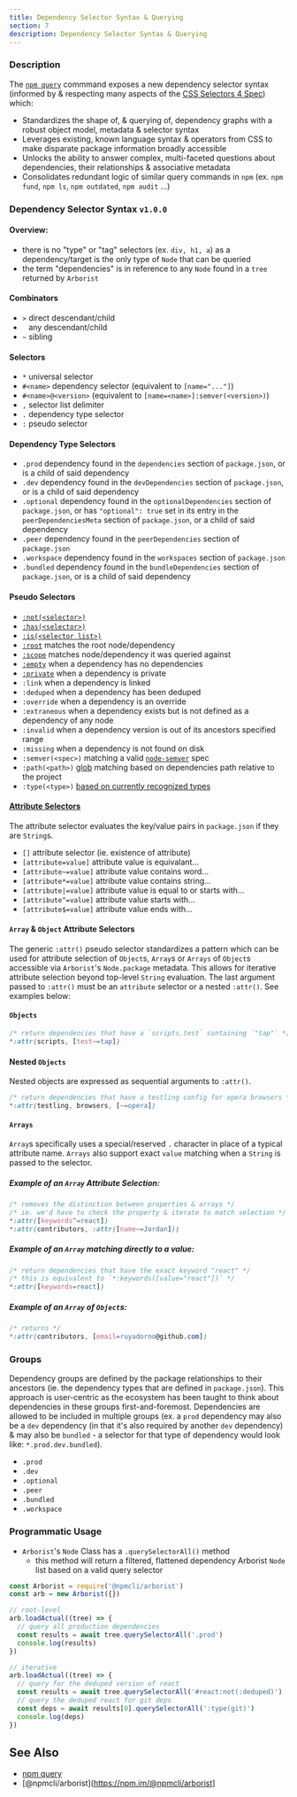 ```yaml
---
title: Dependency Selector Syntax & Querying
section: 7
description: Dependency Selector Syntax & Querying
---
```


### Description

The [`npm query`](/commands/npm-query) commmand exposes a new dependency selector syntax (informed by & respecting many aspects of the [CSS Selectors 4 Spec](https://dev.w3.org/csswg/selectors4/#relational)) which:

- Standardizes the shape of, & querying of, dependency graphs with a robust object model, metadata & selector syntax
- Leverages existing, known language syntax & operators from CSS to make disparate package information broadly accessible
- Unlocks the ability to answer complex, multi-faceted questions about dependencies, their relationships & associative metadata
- Consolidates redundant logic of similar query commands in `npm` (ex. `npm fund`, `npm ls`, `npm outdated`, `npm audit` ...)

### Dependency Selector Syntax `v1.0.0`

#### Overview:

- there is no "type" or "tag" selectors (ex. `div, h1, a`) as a dependency/target is the only type of `Node` that can be queried
- the term "dependencies" is in reference to any `Node` found in a `tree` returned by `Arborist`

#### Combinators

- `>` direct descendant/child
- ` ` any descendant/child
- `~` sibling

#### Selectors

- `*` universal selector
- `#<name>` dependency selector (equivalent to `[name="..."]`)
- `#<name>@<version>` (equivalent to `[name=<name>]:semver(<version>)`)
- `,` selector list delimiter
- `.` dependency type selector
- `:` pseudo selector

#### Dependency Type Selectors

- `.prod` dependency found in the `dependencies` section of `package.json`, or is a child of said dependency
- `.dev` dependency found in the `devDependencies` section of `package.json`, or is a child of said dependency
- `.optional` dependency found in the `optionalDependencies` section of `package.json`, or has `"optional": true` set in its entry in the `peerDependenciesMeta` section of `package.json`, or a child of said dependency
- `.peer` dependency found in the `peerDependencies` section of `package.json`
- `.workspace` dependency found in the `workspaces` section of `package.json`
- `.bundled` dependency found in the `bundleDependencies` section of `package.json`, or is a child of said dependency

#### Pseudo Selectors
- [`:not(<selector>)`](https://developer.mozilla.org/en-US/docs/Web/CSS/:not)
- [`:has(<selector>)`](https://developer.mozilla.org/en-US/docs/Web/CSS/:has)
- [`:is(<selector list>)`](https://developer.mozilla.org/en-US/docs/Web/CSS/:is)
- [`:root`](https://developer.mozilla.org/en-US/docs/Web/CSS/:root) matches the root node/dependency
- [`:scope`](https://developer.mozilla.org/en-US/docs/Web/CSS/:scope) matches node/dependency it was queried against
- [`:empty`](https://developer.mozilla.org/en-US/docs/Web/CSS/:empty) when a dependency has no dependencies
- [`:private`](https://docs.npmjs.com/cli/v8/configuring-npm/package-json#private) when a dependency is private
- `:link` when a dependency is linked
- `:deduped` when a dependency has been deduped
- `:override` when a dependency is an override
- `:extraneous` when a dependency exists but is not defined as a dependency of any node
- `:invalid` when a dependency version is out of its ancestors specified range
- `:missing` when a dependency is not found on disk
- `:semver(<spec>)` matching a valid [`node-semver`](https://github.com/npm/node-semver) spec
- `:path(<path>)` [glob](https://www.npmjs.com/package/glob) matching based on dependencies path relative to the project
- `:type(<type>)` [based on currently recognized types](https://github.com/npm/npm-package-arg#result-object)

#### [Attribute Selectors](https://developer.mozilla.org/en-US/docs/Web/CSS/Attribute_selectors)

The attribute selector evaluates the key/value pairs in `package.json` if they are `String`s.

- `[]` attribute selector (ie. existence of attribute)
- `[attribute=value]` attribute value is equivalant...
- `[attribute~=value]` attribute value contains word...
- `[attribute*=value]` attribute value contains string...
- `[attribute|=value]` attribute value is equal to or starts with...
- `[attribute^=value]` attribute value starts with...
- `[attribute$=value]` attribute value ends with...

#### `Array` & `Object` Attribute Selectors

The generic `:attr()` pseudo selector standardizes a pattern which can be used for attribute selection of `Object`s, `Array`s or `Arrays` of `Object`s accessible via `Arborist`'s `Node.package` metadata. This allows for iterative attribute selection beyond top-level `String` evaluation. The last argument passed to `:attr()` must be an `attribute` selector or a nested `:attr()`. See examples below:

#### `Objects`

```css
/* return dependencies that have a `scripts.test` containing `"tap"` */
*:attr(scripts, [test~=tap])
```

#### Nested `Objects`

Nested objects are expressed as sequential arguments to `:attr()`.

```css
/* return dependencies that have a testling config for opera browsers */
*:attr(testling, browsers, [~=opera])
```

#### `Arrays`

`Array`s specifically uses a special/reserved `.` character in place of a typical attribute name. `Arrays` also support exact `value` matching when a `String` is passed to the selector.

##### Example of an `Array` Attribute Selection:
```css
/* removes the distinction between properties & arrays */
/* ie. we'd have to check the property & iterate to match selection */
*:attr([keywords^=react])
*:attr(contributors, :attr([name~=Jordan]))
```

##### Example of an `Array` matching directly to a value:
```css
/* return dependencies that have the exact keyword "react" */
/* this is equivalent to `*:keywords([value="react"])` */
*:attr([keywords=react])
```

##### Example of an `Array` of `Object`s:
```css
/* returns */
*:attr(contributors, [email=ruyadorno@github.com])
```

### Groups

Dependency groups are defined by the package relationships to their ancestors (ie. the dependency types that are defined in `package.json`). This approach is user-centric as the ecosystem has been taught to think about dependencies in these groups first-and-foremost. Dependencies are allowed to be included in multiple groups (ex. a `prod` dependency may also be a `dev` dependency (in that it's also required by another `dev` dependency) & may also be `bundled` - a selector for that type of dependency would look like: `*.prod.dev.bundled`).

- `.prod`
- `.dev`
- `.optional`
- `.peer`
- `.bundled`
- `.workspace`

### Programmatic Usage

- `Arborist`'s `Node` Class has a `.querySelectorAll()` method
  - this method will return a filtered, flattened dependency Arborist `Node` list based on a valid query selector

```js
const Arborist = require('@npmcli/arborist')
const arb = new Arborist({})
```

```js
// root-level
arb.loadActual((tree) => {
  // query all production dependencies
  const results = await tree.querySelectorAll('.prod')
  console.log(results)
})
```

```js
// iterative
arb.loadActual((tree) => {
  // query for the deduped version of react
  const results = await tree.querySelectorAll('#react:not(:deduped)')
  // query the deduped react for git deps
  const deps = await results[0].querySelectorAll(':type(git)')
  console.log(deps)
})
```

## See Also

* [npm query](/commands/npm-query)
* [@npmcli/arborist](https://npm.im/@npmcli/arborist]
